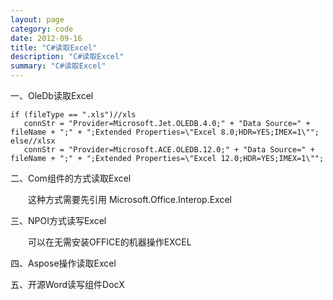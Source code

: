 ```yaml
---
layout: page
category: code
date: 2012-09-16
title: "C#读取Excel"
description: "C#读取Excel"
summary: "C#读取Excel"
---
```

 
一、OleDb读取Excel

    if (fileType == ".xls")//xls
       connStr = "Provider=Microsoft.Jet.OLEDB.4.0;" + "Data Source=" + fileName + ";" + ";Extended Properties=\"Excel 8.0;HDR=YES;IMEX=1\"";
    else//xlsx
       connStr = "Provider=Microsoft.ACE.OLEDB.12.0;" + "Data Source=" + fileName + ";" + ";Extended Properties=\"Excel 12.0;HDR=YES;IMEX=1\"";

二、Com组件的方式读取Excel

　　这种方式需要先引用 Microsoft.Office.Interop.Excel

三、NPOI方式读写Excel

　　可以在无需安装OFFICE的机器操作EXCEL

四、Aspose操作读取Excel

五、开源Word读写组件DocX
